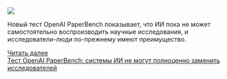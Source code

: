 <!--2025-04-03 14:16:25-->
<div class="yb">
  <div class="rss smaller1 habr"><img src="https://habrastorage.org/getpro/habr/upload_files/acf/aa5/ac1/acfaa5ac1fb26486080539d8c7b8fda5.jpg" /><p>Новый тест OpenAI PaperBench показывает, что ИИ пока не может самостоятельно воспроизводить научные исследования, и исследователи-люди по-прежнему имеют преимущество.</p><p></p> <a href="https://habr.com/ru/articles/897238/#habracut">Читать далее</a> <br><a class="light" href="https://habr.com/ru/companies/bothub/news/897238/?utm_source=habrahabr&utm_medium=rss&utm_campaign=897238">Тест OpenAI PaperBench: системы ИИ не могут полноценно заменить исследователей</a></div>
</div>
